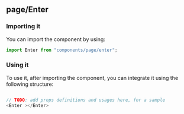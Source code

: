 ## page/Enter

<!-- TODO: add a description here! -->

### Importing it

You can import the component by using:

```js
import Enter from "components/page/enter";
```

### Using it

To use it, after importing the component, you can integrate it using the following structure:

```js

// TODO: add props definitions and usages here, for a sample
<Enter ></Enter>

```